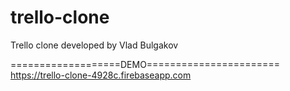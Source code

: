 # trello-clone
Trello clone developed by Vlad Bulgakov


===================DEMO=======================<br>
https://trello-clone-4928c.firebaseapp.com
